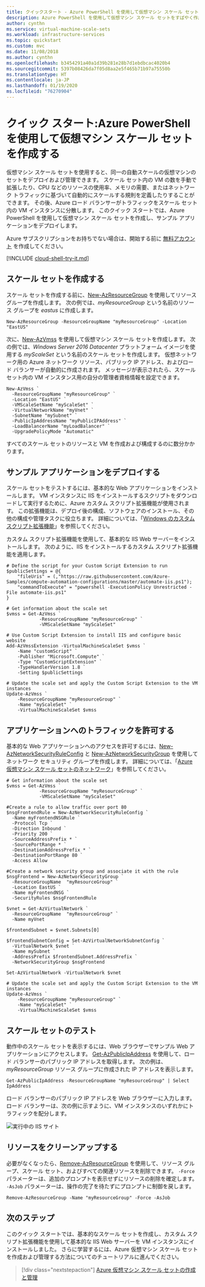 ```yaml
---
title: クイックスタート - Azure PowerShell を使用して仮想マシン スケール セットを作成する
description: Azure PowerShell を使用して仮想マシン スケール セットをすばやく作成する方法を説明します。実際に自分でデプロイしてみましょう。
author: cynthn
ms.service: virtual-machine-scale-sets
ms.workload: infrastructure-services
ms.topic: quickstart
ms.custom: mvc
ms.date: 11/08/2018
ms.author: cynthn
ms.openlocfilehash: b3454291a40a1d39b281e28b7d1ebdbcac4020b4
ms.sourcegitcommit: 5397b08426da7f05d8aa2e5f465b71b97a75550b
ms.translationtype: HT
ms.contentlocale: ja-JP
ms.lasthandoff: 01/19/2020
ms.locfileid: "76270904"
---
```

# <a name="quickstart-create-a-virtual-machine-scale-set-with-azure-powershell"></a>クイック スタート:Azure PowerShell を使用して仮想マシン スケール セットを作成する



仮想マシン スケール セットを使用すると、同一の自動スケールの仮想マシンのセットをデプロイおよび管理できます。 スケール セット内の VM の数を手動で拡張したり、CPU などのリソースの使用率、メモリの需要、またはネットワーク トラフィックに基づいて自動的にスケールする規則を定義したりすることができます。 その後、Azure ロード バランサーがトラフィックをスケール セット内の VM インスタンスに分散します。 このクイック スタートでは、Azure PowerShell を使用して仮想マシン スケール セットを作成し、サンプル アプリケーションをデプロイします。

Azure サブスクリプションをお持ちでない場合は、開始する前に [無料アカウント](https://azure.microsoft.com/free/?WT.mc_id=A261C142F) を作成してください。

[!INCLUDE [cloud-shell-try-it.md](../../includes/cloud-shell-try-it.md)]


## <a name="create-a-scale-set"></a>スケール セットを作成する
スケール セットを作成する前に、[New-AzResourceGroup](/powershell/module/az.resources/new-azresourcegroup) を使用してリソース グループを作成します。 次の例では、*myResourceGroup* という名前のリソース グループを *eastus* に作成します。

```azurepowershell-interactive
New-AzResourceGroup -ResourceGroupName "myResourceGroup" -Location "EastUS"
```

次に、[New-AzVmss](/powershell/module/az.compute/new-azvmss) を使用して仮想マシン スケール セットを作成します。 次の例では、*Windows Server 2016 Datacenter* プラットフォーム イメージを使用する *myScaleSet* という名前のスケール セットを作成します。 仮想ネットワーク用の Azure ネットワーク リソース、パブリック IP アドレス、およびロード バランサーが自動的に作成されます。 メッセージが表示されたら、スケール セット内の VM インスタンス用の自分の管理者資格情報を設定できます。

```azurepowershell-interactive
New-AzVmss `
  -ResourceGroupName "myResourceGroup" `
  -Location "EastUS" `
  -VMScaleSetName "myScaleSet" `
  -VirtualNetworkName "myVnet" `
  -SubnetName "mySubnet" `
  -PublicIpAddressName "myPublicIPAddress" `
  -LoadBalancerName "myLoadBalancer" `
  -UpgradePolicyMode "Automatic"
```

すべてのスケール セットのリソースと VM を作成および構成するのに数分かかります。


## <a name="deploy-sample-application"></a>サンプル アプリケーションをデプロイする
スケール セットをテストするには、基本的な Web アプリケーションをインストールします。 VM インスタンスに IIS をインストールするスクリプトをダウンロードして実行するために、Azure カスタム スクリプト拡張機能が使用されます。 この拡張機能は、デプロイ後の構成、ソフトウェアのインストール、その他の構成や管理タスクに役立ちます。 詳細については、「[Windows のカスタム スクリプト拡張機能](../virtual-machines/windows/extensions-customscript.md)」を参照してください。

カスタム スクリプト拡張機能を使用して、基本的な IIS Web サーバーをインストールします。 次のように、IIS をインストールするカスタム スクリプト拡張機能を適用します。

```azurepowershell-interactive
# Define the script for your Custom Script Extension to run
$publicSettings = @{
    "fileUris" = (,"https://raw.githubusercontent.com/Azure-Samples/compute-automation-configurations/master/automate-iis.ps1");
    "commandToExecute" = "powershell -ExecutionPolicy Unrestricted -File automate-iis.ps1"
}

# Get information about the scale set
$vmss = Get-AzVmss `
            -ResourceGroupName "myResourceGroup" `
            -VMScaleSetName "myScaleSet"

# Use Custom Script Extension to install IIS and configure basic website
Add-AzVmssExtension -VirtualMachineScaleSet $vmss `
    -Name "customScript" `
    -Publisher "Microsoft.Compute" `
    -Type "CustomScriptExtension" `
    -TypeHandlerVersion 1.8 `
    -Setting $publicSettings

# Update the scale set and apply the Custom Script Extension to the VM instances
Update-AzVmss `
    -ResourceGroupName "myResourceGroup" `
    -Name "myScaleSet" `
    -VirtualMachineScaleSet $vmss
```

## <a name="allow-traffic-to-application"></a>アプリケーションへのトラフィックを許可する

 基本的な Web アプリケーションへのアクセスを許可するには、[New-AzNetworkSecurityRuleConfig](/powershell/module/az.network/new-aznetworksecurityruleconfig) と [New-AzNetworkSecurityGroup](/powershell/module/az.network/new-aznetworksecuritygroup) を使用してネットワーク セキュリティ グループを作成します。 詳細については、「[Azure 仮想マシン スケール セットのネットワーク](virtual-machine-scale-sets-networking.md)」を参照してください。

 ```azurepowershell-interactive
 # Get information about the scale set
 $vmss = Get-AzVmss `
             -ResourceGroupName "myResourceGroup" `
             -VMScaleSetName "myScaleSet"

 #Create a rule to allow traffic over port 80
 $nsgFrontendRule = New-AzNetworkSecurityRuleConfig `
   -Name myFrontendNSGRule `
   -Protocol Tcp `
   -Direction Inbound `
   -Priority 200 `
   -SourceAddressPrefix * `
   -SourcePortRange * `
   -DestinationAddressPrefix * `
   -DestinationPortRange 80 `
   -Access Allow

 #Create a network security group and associate it with the rule
 $nsgFrontend = New-AzNetworkSecurityGroup `
   -ResourceGroupName  "myResourceGroup" `
   -Location EastUS `
   -Name myFrontendNSG `
   -SecurityRules $nsgFrontendRule

 $vnet = Get-AzVirtualNetwork `
   -ResourceGroupName  "myResourceGroup" `
   -Name myVnet

 $frontendSubnet = $vnet.Subnets[0]

 $frontendSubnetConfig = Set-AzVirtualNetworkSubnetConfig `
   -VirtualNetwork $vnet `
   -Name mySubnet `
   -AddressPrefix $frontendSubnet.AddressPrefix `
   -NetworkSecurityGroup $nsgFrontend

 Set-AzVirtualNetwork -VirtualNetwork $vnet

 # Update the scale set and apply the Custom Script Extension to the VM instances
 Update-AzVmss `
     -ResourceGroupName "myResourceGroup" `
     -Name "myScaleSet" `
     -VirtualMachineScaleSet $vmss
 ```

## <a name="test-your-scale-set"></a>スケール セットのテスト
動作中のスケール セットを表示するには、Web ブラウザーでサンプル Web アプリケーションにアクセスします。 [Get-AzPublicIpAddress](/powershell/module/az.network/get-azpublicipaddress) を使用して、ロード バランサーのパブリック IP アドレスを取得します。 次の例は、*myResourceGroup* リソース グループに作成された IP アドレスを表示します。

```azurepowershell-interactive
Get-AzPublicIpAddress -ResourceGroupName "myResourceGroup" | Select IpAddress
```

ロード バランサーのパブリック IP アドレスを Web ブラウザーに入力します。 ロード バランサーは、次の例に示すように、VM インスタンスのいずれかにトラフィックを配分します。

![実行中の IIS サイト](./media/virtual-machine-scale-sets-create-powershell/running-iis-site.png)


## <a name="clean-up-resources"></a>リソースをクリーンアップする
必要がなくなったら、[Remove-AzResourceGroup](/powershell/module/az.resources/remove-azresourcegroup) を使用して、リソース グループ、スケール セット、およびすべての関連リソースを削除できます。 `-Force` パラメーターは、追加のプロンプトを表示せずにリソースの削除を確定します。 `-AsJob` パラメーターは、操作の完了を待たずにプロンプトに制御を戻します。

```azurepowershell-interactive
Remove-AzResourceGroup -Name "myResourceGroup" -Force -AsJob
```


## <a name="next-steps"></a>次のステップ
このクイック スタートでは、基本的なスケール セットを作成し、カスタム スクリプト拡張機能を使用して基本的な IIS Web サーバーを VM インスタンスにインストールしました。 さらに学習するには、Azure 仮想マシン スケール セットを作成および管理する方法についてのチュートリアルに進んでください。

> [!div class="nextstepaction"]
> [Azure 仮想マシン スケール セットの作成と管理](tutorial-create-and-manage-powershell.md)
